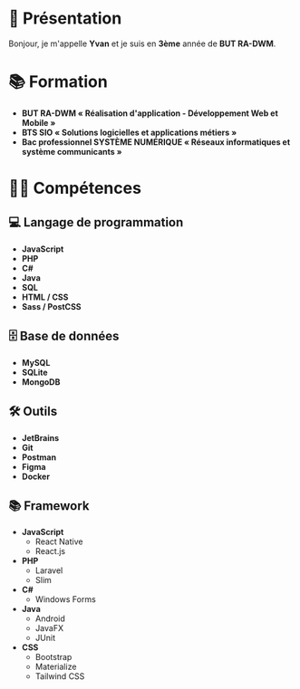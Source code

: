 # 👋 Présentation

Bonjour, je m'appelle **Yvan** et je suis en **3ème** année de **BUT RA-DWM**.

# 📚 Formation

- **BUT RA-DWM « Réalisation d'application - Développement Web et Mobile »**
- **BTS SIO « Solutions logicielles et applications métiers »**
- **Bac professionnel SYSTÈME NUMÉRIQUE « Réseaux informatiques et système communicants »**

# 👨‍💻 Compétences

## 💻 Langage de programmation

- **JavaScript**
- **PHP**
- **C#**
- **Java**
- **SQL**
- **HTML / CSS**
- **Sass / PostCSS**

## 🗄️ Base de données

- **MySQL**
- **SQLite**
- **MongoDB**

## 🛠️ Outils

- **JetBrains**
- **Git**
- **Postman**
- **Figma**
- **Docker**

## 📚 Framework

- **JavaScript**
    - React Native
    - React.js
- **PHP**
    - Laravel
    - Slim
- **C#**
    - Windows Forms
- **Java**
    - Android
    - JavaFX
    - JUnit
- **CSS**
    - Bootstrap
    - Materialize
    - Tailwind CSS
